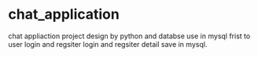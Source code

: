 # chat_application
chat appliaction project design by python and databse use in mysql
frist to user login and regsiter login and  regsiter detail save in mysql.
